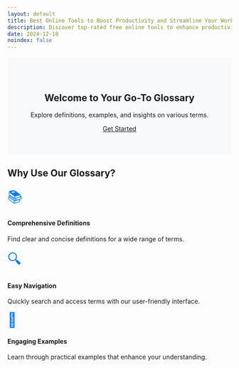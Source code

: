 ```yaml
---
layout: default
title: Best Online Tools to Boost Productivity and Streamline Your Workflow
description: Discover top-rated free online tools to enhance productivity, simplify tasks, and optimize your workflow. Explore the best digital solutions for professionals, students, and businesses to achieve more in less time.
date: 2024-12-18
noindex: false
---
```

 <!-- Hero Section -->
  <section class="hero">
      <div class="container">
          <h2>Welcome to Your Go-To Glossary</h2>
          <p>Explore definitions, examples, and insights on various terms.</p>
          <a href="#" class="btn btn-primary btn-lg">Get Started</a>
      </div>
  </section>

  <!-- Features Section -->
  <section class="container my-5">
      <h2 class="text-center mb-4">Why Use Our Glossary?</h2>
      <div class="row">
          <div class="col-md-4 text-center">
              <div class="feature-icon">📚</div>
              <h4>Comprehensive Definitions</h4>
              <p>Find clear and concise definitions for a wide range of terms.</p>
          </div>
          <div class="col-md-4 text-center">
              <div class="feature-icon">🔍</div>
              <h4>Easy Navigation</h4>
              <p>Quickly search and access terms with our user-friendly interface.</p>
          </div>
          <div class="col-md-4 text-center">
              <div class="feature-icon">📝</div>
              <h4>Engaging Examples</h4>
              <p>Learn through practical examples that enhance your understanding.</p>
          </div>
      </div>
  </section>

  <style>
      .hero {
          background-color: #f8f9fa;
          padding: 50px 0;
          text-align: center;
      }
      .feature-icon {
          font-size: 2rem;
          color: #007bff;
      }
      .card {
          transition: transform 0.2s;
      }
      .card:hover {
          transform: scale(1.05);
      }
  </style>